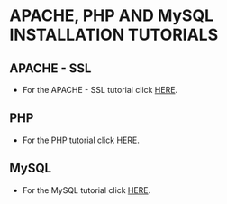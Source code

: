 # APACHE, PHP AND MySQL INSTALLATION TUTORIALS
## APACHE - SSL
- For the APACHE - SSL tutorial click [HERE](/APACHE).
## PHP
- For the PHP tutorial click [HERE](/PHP).
## MySQL
- For the MySQL tutorial click [HERE](/MYSQL).